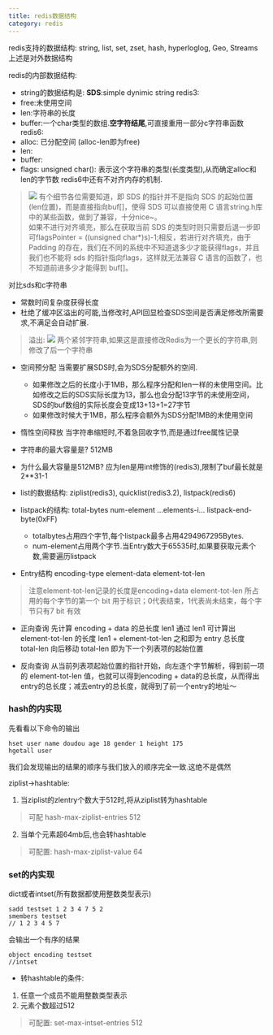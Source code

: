 ```yaml
---
title: redis数据结构
category: redis
---
```

redis支持的数据结构: string, list, set, zset, hash, hyperloglog, Geo, Streams
上述是对外数据结构

redis的内部数据结构:
- string的数据结构是:
**SDS**:simple dynimic string
redis3: 
- free:未使用空间
- len:字符串的长度
- buffer:一个char类型的数组.**空字符结尾**,可直接重用一部分c字符串函数
redis6:
- alloc: 已分配空间 (alloc-len即为free)
- len:
- buffer:
- flags: unsigned char(): 表示这个字符串的类型(长度类型),从而确定alloc和len的字节数
redis6中还有不对齐内存的机制.
> ![](https://s4.51cto.com/oss/202202/10/56277ea338f03729ab4582f46548367fc0e831.png)
有个细节各位需要知道，即 SDS 的指针并不是指向 SDS 的起始位置(len位置)，而是直接指向buf[]，使得 SDS 可以直接使用 C 语言string.h库中的某些函数，做到了兼容，十分nice~。  
如果不进行对齐填充，那么在获取当前 SDS 的类型时则只需要后退一步即可flagsPointer = ((unsigned char*)s)-1;相反，若进行对齐填充，由于 Padding 的存在，我们在不同的系统中不知道退多少才能获得flags，并且我们也不能将 sds 的指针指向flags，这样就无法兼容 C 语言的函数了，也不知道前进多少才能得到 buf[]。


对比sds和c字符串
- 常数时间复杂度获得长度
- 杜绝了缓冲区溢出的可能,当修改时,API回显检查SDS空间是否满足修改所需要求,不满足会自动扩展.
>溢出:
![](https://ucc.alicdn.com/pic/developer-ecology/3024620381da449d8a25a55d53c5e94d.png)
两个紧邻字符串,如果这是直接修改Redis为一个更长的字符串,则修改了后一个字符串
- 空间预分配
当需要扩展SDS时,会为SDS分配额外的空间.
  - 如果修改之后的长度小于1MB，那么程序分配和len一样的未使用空间。比如修改之后的SDS实际长度为13，那么也会分配13字节的未使用空间，SDS的buf数组的实际长度会变成13+13+1=27字节
  - 如果修改时候大于1MB，那么程序会额外为SDS分配1MB的未使用空间
- 惰性空间释放
当字符串缩短时,不着急回收字节,而是通过free属性记录

- 字符串的最大容量是?
512MB

- 为什么最大容量是512MB?
应为len是用int修饰的(redis3),限制了buf最长就是2**31-1

- list的数据结构:
ziplist(redis3), quicklist(redis3.2), listpack(redis6)

- listpack的结构:
total-bytes  num-element ...elements-i... listpack-end-byte(0xFF)
  - totalbytes占用四个字节,每个listpack最多占用4294967295Bytes.  
  - num-element占用两个字节.当Entry数大于65535时,如果要获取元素个数,需要遍历listpack
  
- Entry结构
encoding-type element-data element-tot-len
> 注意element-tot-len记录的长度是encoding+data
   element-tot-len 所占用的每个字节的第一个 bit 用于标识；0代表结束，1代表尚未结束，每个字节只有7 bit 有效

- 正向查询
先计算 encoding + data 的总长度 len1
通过 len1 可计算出 element-tot-len 的长度
len1 + element-tot-len 之和即为 entry 总长度 total-len
向后移动 total-len 即为下一个列表项的起始位置

- 反向查询
从当前列表项起始位置的指针开始，向左逐个字节解析，得到前一项的 element-tot-len 值，也就可以得到encoding + data的总长度，从而得出entry的总长度；减去entry的总长度，就得到了前一个entry的地址～

### hash的内实现
先看看以下命令的输出
```
hset user name doudou age 18 gender 1 height 175
hgetall user
```
我们会发现输出的结果的顺序与我们放入的顺序完全一致.这绝不是偶然

ziplist->hashtable:
1. 当ziplist的zlentry个数大于512时,将从ziplist转为hashtable
> 可配  hash-max-ziplist-entries 512
2. 当单个元素超64mb后,也会转hashtable
> 可配置: hash-max-ziplist-value 64 

### set的内实现
dict或者intset(所有数据都使用整数类型表示)
```
sadd testset 1 2 3 4 7 5 2
smembers testset
// 1 2 3 4 5 7
```
会输出一个有序的结果
```
object encoding testset
//intset
```
- 转hashtable的条件:
1. 任意一个成员不能用整数类型表示
2. 元素个数超过512
> 可配置: set-max-intset-entries 512
